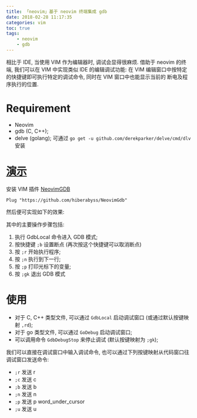 ```yaml
---
title: 「neovim」基于 neovim 终端集成 gdb
date: 2018-02-28 11:17:35
categories: vim
toc: true
tags:
    - neovim
    - gdb
---
```


相比于 IDE, 当使用 VIM 作为编辑器时, 调试会显得很麻烦.
借助于 neovim 的终端, 我们可以在 VIM 中实现类似 IDE 的编辑调试功能:
在 VIM 编辑窗口中按特定的快捷键即可执行特定的调试命令, 同时在 VIM 窗口中也能显示当前的
断电及程序执行的位置.

<!--more-->
# Requirement

* Neovim
* gdb (C, C++);
* delve (golang); 可通过 `go get -u github.com/derekparker/delve/cmd/dlv` 安装

# [演示](https://asciinema.org/a/dT2652AAwegDo0o0gWKsGOo1W)

安装 VIM 插件 [NeovimGDB][NeovimGdb]

```vim
Plug "https://github.com/hiberabyss/NeovimGdb"
```

然后便可实现如下的效果:

<script src="https://asciinema.org/a/dT2652AAwegDo0o0gWKsGOo1W.js" id="asciicast-dT2652AAwegDo0o0gWKsGOo1W" async></script>

其中的主要操作步骤包括:

1. 执行 GdbLocal 命令进入 GDB 模式;
2. 按快捷键 `;b` 设置断点 (再次按这个快捷键可以取消断点)
3. 按 `;r` 开始执行程序;
4. 按 `;n` 执行到下一行;
5. 按 `;p` 打印光标下的变量;
6. 按 `;gk` 退出 GDB 模式

# 使用

* 对于 C, C++ 类型文件, 可以通过 `GdbLocal` 启动调试窗口 (或通过默认按键映射 `,rd`); 
* 对于 go 类型文件, 可以通过 `GoDebug` 启动调试窗口;
* 可以调用命令 `GdbDebugStop` 来停止调试 (默认按键映射为 `;gk`);

我们可以直接在调试窗口中输入调试命令, 也可以通过下列按键映射从代码窗口往调试窗口发送命令:

* `;r` 发送 r 
* `;c` 发送 c
* `;b` 发送 b
* `;n` 发送 n
* `;p` 发送 p word_under_cursor
* `;u` 发送 u

[NeovimGdb]: https://github.com/hiberabyss/NeovimGdb
